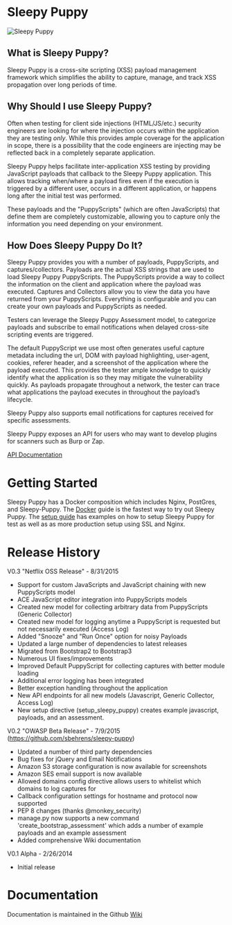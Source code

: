 Sleepy Puppy
============

![Sleepy Puppy](http://i.imgur.com/cngjSzb.jpg)

## What is Sleepy Puppy? ##

Sleepy Puppy is a cross-site scripting (XSS) payload management framework which simplifies the ability to capture, manage, and track XSS propagation over long periods of time.


## Why Should I use Sleepy Puppy? ##
Often when testing for client side injections (HTML/JS/etc.) security engineers are looking for where the injection occurs within the application they are testing *only*.  While this provides ample coverage for the application in scope, there is a possibility that the code engineers are injecting may be reflected back in a completely separate application.

Sleepy Puppy helps facilitate inter-application XSS testing by providing JavaScript payloads that callback to the Sleepy Puppy application. This allows tracking when/where a payload fires even if the execution is triggered by a different user, occurs in a different application, or happens long after the initial test was performed.

These payloads and the "PuppyScripts" (which are often JavaScripts) that define them are completely customizable, allowing you to capture only the information you need depending on your environment.


## How Does Sleepy Puppy Do It? ##
Sleepy Puppy provides you with a number of payloads, PuppyScripts, and captures/collectors.  Payloads are the actual XSS strings that are used to load Sleepy Puppy PuppyScripts.  The PuppyScripts provide a way to collect the information on the client and application where the payload was executed.  Captures and Collectors allow you to view the data you have returned from your PuppyScripts.  Everything is configurable and you can create your own payloads and PuppyScripts as needed.

Testers can leverage the Sleepy Puppy Assessment model, to categorize payloads and subscribe to email notifications when delayed cross-site scripting events are triggered.

The default PuppyScript we use most often generates useful capture metadata including the url, DOM with payload highlighting, user-agent, cookies, referer header, and a screenshot of the application where the payload executed.  This provides the tester ample knowledge to quickly identify what the application is so they may mitigate the vulnerability quickly.  As payloads propagate throughout a network, the tester can trace what applications the payload executes in throughout the payload’s lifecycle.

Sleepy Puppy also supports email notifications for captures received for specific assessments.

Sleepy Puppy exposes an API for users who may want to develop plugins for scanners such as Burp or Zap.

[API Documentation](https://github.com/netflix/sleepy-puppy/wiki/API)

# Getting Started #
Sleepy Puppy has a Docker composition which includes Nginx, PostGres, and Sleepy-Puppy.  The [Docker](https://github.com/netflix/sleepy-puppy/wiki/docker) guide is the fastest way to try out Sleepy Puppy.  The [setup guide](https://github.com/netflix/sleepy-puppy/wiki/setup) has examples on how to setup Sleepy Puppy for test as well as as more production setup using SSL and Nginx.  

# Release History #
V0.3 "Netflix OSS Release" - 8/31/2015
* Support for custom JavaScripts and JavaScript chaining with new PuppyScripts model
* ACE JavaScript editor integration into PuppyScripts models
* Created new model for collecting arbitrary data from PuppyScripts (Generic Collector)
* Created new model for logging anytime a PuppyScript is requested but not necessarily executed (Access Log)
* Added "Snooze" and "Run Once" option for noisy Payloads
* Updated a large number of dependencies to latest releases
* Migrated from Bootstrap2 to Bootstrap3
* Numerous UI fixes/improvements
* Improved Default PuppyScript for collecting captures with better module loading
* Additional error logging has been integrated
* Better exception handling throughout the application
* New API endpoints for all new models (Javascript, Generic Collector, Access Log)
* New setup directive (setup_sleepy_puppy) creates example javascript, payloads, and an assessment.

V0.2 "OWASP Beta Release" - 7/9/2015 (https://github.com/sbehrens/sleepy-puppy)
* Updated a number of third party dependencies
* Bug fixes for jQuery and Email Notifications
* Amazon S3 storage configuration is now available for screenshots
* Amazon SES email support is now available
* Allowed domains config directive allows users to whitelist which domains to log captures for
* Callback configuration settings for hostname and protocol now supported
* PEP 8 changes (thanks @monkey_security)
* manage.py now supports a new command 'create_bootstrap_assessment' which adds a number of example payloads and an example assessment
* Added comprehensive Wiki documentation

V0.1 Alpha - 2/26/2014
* Initial release

# Documentation #
Documentation is maintained in the Github [Wiki](https://github.com/netflix/sleepy-puppy/wiki)
